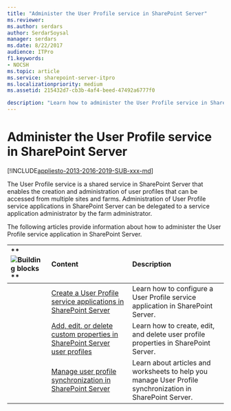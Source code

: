 ```yaml
---
title: "Administer the User Profile service in SharePoint Server"
ms.reviewer: 
ms.author: serdars
author: SerdarSoysal
manager: serdars
ms.date: 8/22/2017
audience: ITPro
f1.keywords:
- NOCSH
ms.topic: article
ms.service: sharepoint-server-itpro
ms.localizationpriority: medium
ms.assetid: 215432d7-cb3b-4af4-beed-47492a6777f0

description: "Learn how to administer the User Profile service in SharePoint Server."
---
```


# Administer the User Profile service in SharePoint Server

[!INCLUDE[appliesto-2013-2016-2019-SUB-xxx-md](../includes/appliesto-2013-2016-2019-SUB-xxx-md.md)]
  
The User Profile service is a shared service in SharePoint Server that enables the creation and administration of user profiles that can be accessed from multiple sites and farms. Administration of User Profile service applications in SharePoint Server can be delegated to a service application administrator by the farm administrator.
  
The following articles provide information about how to administer the User Profile service application in SharePoint Server.
  
|**        ![Building blocks](../media/mod_icon_buildingblock_M.png)                 **|**Content**|**Description**|
|:-----|:-----|:-----|
||[Create a User Profile service applications in SharePoint Server](../install/create-a-user-profile-service-application.md) <br/> |Learn how to configure a User Profile service application in SharePoint Server.  <br/> |
||[Add, edit, or delete custom properties in SharePoint Server user profiles](add-edit-or-delete-custom-properties-for-a-user-profile.md) <br/> |Learn how to create, edit, and delete user profile properties in SharePoint Server.  <br/> |
||[Manage user profile synchronization in SharePoint Server](manage-profile-synchronization.md) <br/> |Learn about articles and worksheets to help you manage User Profile synchronization in SharePoint Server.  <br/> |
   

